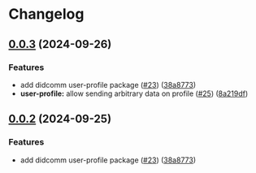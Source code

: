 # Changelog

## [0.0.3](https://github.com/2060-io/credo-ts-didcomm-ext/compare/@2060.io/credo-ts-didcomm-user-profile-v0.0.2...@2060.io/credo-ts-didcomm-user-profile@v0.0.3) (2024-09-26)


### Features

* add didcomm user-profile package ([#23](https://github.com/2060-io/credo-ts-didcomm-ext/issues/23)) ([38a8773](https://github.com/2060-io/credo-ts-didcomm-ext/commit/38a87738edb966c2d87131264713ce9b36df1d3b))
* **user-profile:** allow sending arbitrary data on profile ([#25](https://github.com/2060-io/credo-ts-didcomm-ext/issues/25)) ([8a219df](https://github.com/2060-io/credo-ts-didcomm-ext/commit/8a219dfefd1d241cf05e9ce1c1a56abdd00076a1))

## [0.0.2](https://github.com/2060-io/credo-ts-didcomm-ext/compare/@2060.io/credo-ts-user-profile-v0.0.1...@2060.io/credo-ts-user-profile@v0.0.2) (2024-09-25)


### Features

* add didcomm user-profile package ([#23](https://github.com/2060-io/credo-ts-didcomm-ext/issues/23)) ([38a8773](https://github.com/2060-io/credo-ts-didcomm-ext/commit/38a87738edb966c2d87131264713ce9b36df1d3b))
